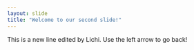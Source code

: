 ```yaml
---
layout: slide
title: "Welcome to our second slide!"
---
```

This is a new line edited by Lichi.
Use the left arrow to go back!
